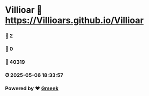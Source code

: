 # Villioar :link: https://Villioars.github.io/Villioar 
### :page_facing_up: [2](https://Villioars.github.io/Villioar/tag.html) 
### :speech_balloon: 0 
### :hibiscus: 40319 
### :alarm_clock: 2025-05-06 18:33:57 
### Powered by :heart: [Gmeek](https://github.com/Meekdai/Gmeek)
